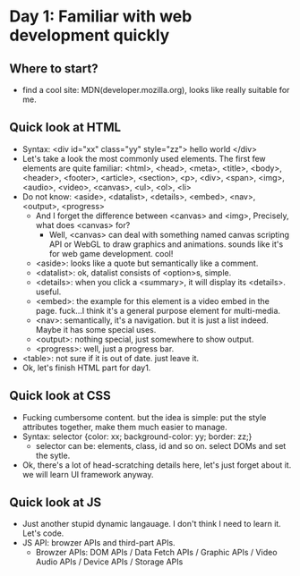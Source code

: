 # Day 1: Familiar with web development quickly

## Where to start?
 - find a cool site: MDN(developer.mozilla.org), looks like really suitable for me.

## Quick look at HTML
 - Syntax: \<div id="xx" class="yy" style="zz"\> hello world \</div\>
 - Let's take a look the most commonly used elements. The first few elements are quite familiar: \<html\>, \<head\>, \<meta\>, \<title\>, \<body\>, \<header\>, \<footer\>, \<article\>, \<section\>, \<p\>, \<div\>, \<span\>, \<img\>, \<audio\>, \<video\>, \<canvas\>, \<ul\>, \<ol\>, \<li\>
 - Do not know: \<aside\>, \<datalist\>, \<details\>, \<embed\>, \<nav\>, \<output\>, \<progress\>
    - And I forget the difference between \<canvas\> and \<img\>, Precisely, what does \<canvas\> for?
        - Well, \<canvas\> can deal with something named canvas scripting API or WebGL to draw graphics and animations. sounds like it's for web game development. cool!
    - \<aside\>: looks like a quote but semantically like a comment.
    - \<datalist\>: ok, datalist consists of \<option\>s, simple.
    - \<details\>: when you click a \<summary\>, it will display its \<details\>. useful.
    - \<embed\>: the example for this element is a video embed in the page. fuck...I think it's a general purpose element for multi-media.
    - \<nav\>: semantically, it's a navigation. but it is just a list indeed. Maybe it has some special uses.
    - \<output\>: nothing special, just somewhere to show output.
    - \<progress\>: well, just a progress bar.
 - \<table\>: not sure if it is out of date. just leave it.
 - Ok, let's finish HTML part for day1.

## Quick look at CSS
 - Fucking cumbersome content. but the idea is simple: put the style attributes together, make them much easier to manage.
 - Syntax: selector {color: xx; background-color: yy; border: zz;}
    - selector can be: elements, class, id and so on. select DOMs and set the sytle.
 - Ok, there's a lot of head-scratching details here, let's just forget about it. we will learn UI framework anyway.

## Quick look at JS
 - Just another stupid dynamic langauage. I don't think I need to learn it. Let's code.
 - JS API: browzer APIs and third-part APIs.
    - Browzer APIs: DOM APIs / Data Fetch APIs / Graphic APIs / Video Audio APIs / Device APIs / Storage APIs
